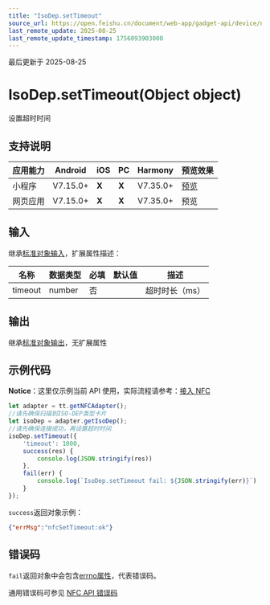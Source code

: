 ```yaml
---
title: "IsoDep.setTimeout"
source_url: https://open.feishu.cn/document/web-app/gadget-api/device/nfc/isodep/settimeout
last_remote_update: 2025-08-25
last_remote_update_timestamp: 1756093903000
---
```

最后更新于 2025-08-25

# IsoDep.setTimeout(Object object)

设置超时时间

## 支持说明

应用能力 | Android | iOS | PC | Harmony | 预览效果
--- | --- | --- | --- | --- | ---
小程序 | V7.15.0+ | **X** | **X** | V7.35.0+ | [预览](https://applink.feishu.cn/client/mini_program/open?appId=cli_9dff7f6ae02ad104&path=%2Fpage%2FAPI%2Fpages%2Fnfc%2Fnfc)
网页应用 | V7.15.0+ | **X** | **X** | V7.35.0+ | 预览

## 输入

继承[标准对象输入](https://open.feishu.cn/document/uYjL24iN/ukzNy4SO3IjL5cjM)，扩展属性描述：

名称 | 数据类型 | 必填 | 默认值 | 描述
--- | --- | --- | --- | ---
timeout | number | 否 |  | 超时时长（ms）

## 输出
继承[标准对象输出](https://open.feishu.cn/document/uYjL24iN/ukzNy4SO3IjL5cjM#8c92acb8)，无扩展属性

## 示例代码
**Notice**：这里仅示例当前 API 使用，实际流程请参考：[接入 NFC](https://open.feishu.cn/document/uYjL24iN/ugTN4YjL4UDO24CO1gjN)

```js
let adapter = tt.getNFCAdapter();
//请先确保扫描到ISO-DEP类型卡片
let isoDep = adapter.getIsoDep();
//请先确保连接成功，再设置超时时间
isoDep.setTimeout({
    'timeout': 1000,
    success(res) {
        console.log(JSON.stringify(res))
    },
    fail(err) {
        console.log(`IsoDep.setTimeout fail: ${JSON.stringify(err)}`)
    }
});
```
`success`返回对象示例：
```json
{"errMsg":"nfcSetTimeout:ok"}
```

## 错误码
`fail`返回对象中会包含[errno属性](https://open.feishu.cn/document/uYjL24iN/uAjMuAjMuAjM/errno)，代表错误码。

通用错误码可参见 [NFC API 错误码](https://open.feishu.cn/document/uYjL24iN/uQzM4YjL0MDO24CNzgjN/nfc-error-codes)

